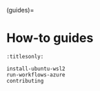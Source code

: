 (guides)=

# How-to guides

```{toctree}
:titlesonly:

install-ubuntu-wsl2
run-workflows-azure
contributing
```
